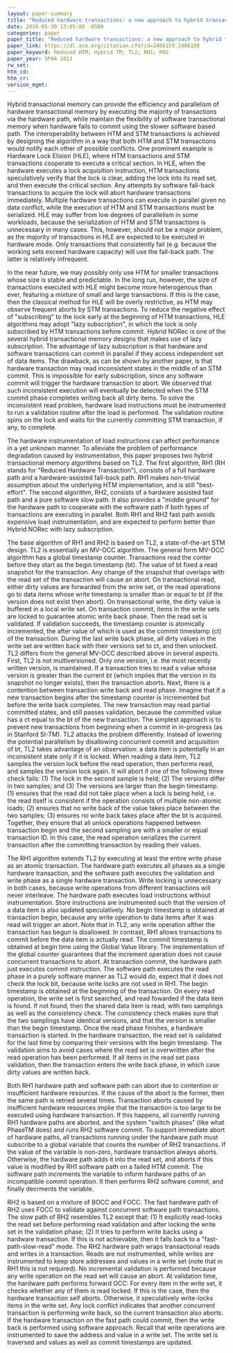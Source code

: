 ```yaml
---
layout: paper-summary
title: "Reduced hardware transactions: a new approach to hybrid transactional memory"
date: 2018-05-30 13:05:00 -0500
categories: paper
paper_title: "Reduced hardware transactions: a new approach to hybrid transactional memory"
paper_link: https://dl.acm.org/citation.cfm?id=2486159.2486188
paper_keyword: Reduced HTM; Hybrid TM; TL2; RH1; RH2
paper_year: SPAA 2013
rw_set: 
htm_cd: 
htm_cr: 
version_mgmt: 
---
```


Hybrid transactional memory can provide the efficiency and parallelism of hardware transactional 
memory by executing the majority of transactions via the hardware path, while maintain the flexibility
of software transactional memory when hardware fails to commit using the slower software based path.
The interoperability between HTM and STM transactions is achieved by designing the algorithm
in a way that both HTM and STM transactions would notify each other of possible conflicts. One
prominent example is Hardware Lock Elision (HLE), where HTM transactions and STM transactions cooperate
to execute a critical section. In HLE, when the hardware executes a lock acquisition instruction, HTM transactions 
speculatively verify that the lock is clear, adding the lock into its read set, and then execute the critical section. 
Any attempts by software fall-back transactions to acquire the lock will abort hardware transactions immediately. 
Multiple hardware transactions can execute in parallel given no data conflict, while the execution of 
HTM and STM transactions must be serialized. HLE may suffer from low degrees of parallelism in some workloads, 
because the serialization of HTM and STM transactions is unnecessary in many cases. This, however, should not
be a major problem, as the majority of transactions in HLE are expected to be executed in hardware mode. 
Only transactions that consistently fail (e.g. because the working sets exceed hardware capacity) will 
use the fall-back path. The latter is relatively infrequent.

In the near future, we may possibly only use HTM for smaller transactions whose size is stable and predictable. 
In the long run, however, the size of transactions executed with HLE might become more heterogenous than 
ever, featuring a mixture of small and large transactions. If this is the case, then the classical method for 
HLE will be overly restrictive, as HTM may observe frequent aborts by STM transactions. To reduce the negative effect
of "subscribing" to the lock early at the beginning of HTM transactions, HLE algorithms may adopt "lazy subscription", 
in which the lock is only subscribed by HTM transactions before commit. Hybrid NORec is one of the several 
hybrid transactional memory designs that makes use of lazy subscription. The advantage of lazy subscription is that
hardware and software transactions can commit in parallel if they access independent set of data items. The drawback,
as can be shown by another paper, is that hardware transaction may read inconsistent states in the middle of an
STM commit. This is impossible for early subscription, since any software commit will trigger the hardware transaction
to abort. We observed that such inconsistent execution will eventually be detected when the STM commit phase completes 
writing back all dirty items. To solve the inconsistent read problem, hardware load instructions must be instrumented 
to run a validation routine after the load is performed. The validation routine spins on the lock and waits for the 
currently committing STM transaction, if any, to complete. 

The hardware instrumentation of load instructions can affect performance in a yet unknown manner. To alleviate the 
problem of performance degradation caused by instrumentation, this paper proposes two hybrid transactional memory 
algorithms based on TL2. The first algorithm, RH1 (RH stands for "Reduced Hardware Transaction"), consists of a full
hardware path and a hardware-assisted fall-back path. RH1 makes non-trivial assumption about the underlying HTM 
implementation, and is still "best-effort". The second algorithm, RH2, consists of a hardware assisted fast path and
a pure software slow path. It also provides a "middle ground" for the hardware path to cooperate with the software 
path if both types of transactions are executing in parallel. Both RH1 and RH2 fast path avoids expensive load instrumentation, 
and are expected to perform better than Hybrid NORec with lazy subscription.

The base algorithm of RH1 and RH2 is based on TL2, a state-of-the-art STM design. TL2 is essentially an MV-OCC algorithm.
The general form MV-OCC algorithm has a global timestamp counter. Transactions read the conter before they start as the 
begin timestamp (bt). The value of bt fixed a read snapshot for the transaction. Any change of the snapshot that overlaps 
with the read set of the transaction will cause an abort. On transactional read, either dirty values are forwarded from the 
wrire set, or the read operations go to data items whose write timestamp is smaller than or equal to bt (if the version
does not exist then abort). On transactional write, the dirty value is buffered in a local write set. On transaction commit,
items in the write sets are locked to guarantee atomic write back phase. Then the read set is validated. If validation
succeeds, the timestamp counter is atomically incremented, the after value of which is used as the commit timestamp (ct) of 
the transaction. During the last write back phase, all dirty values in the write set are written back with their versions set
to ct, and then unlocked. TL2 differs from the general MV-OCC described above in several aspects. First, TL2 is not multiversioned.
Only one version, i.e. the most recently written version, is maintained. If a transaction tries to read a value whose version is 
greater than the current bt (which implies that the version in its snapshot no longer exists), then the transaction aborts.
Next, there is a contention between transaction write back and read phase. Imagine that if a new transaction begins after the 
timestamp counter is incremented but before the write back completes. The new transaction may read partial committed states,
and still passes validation, because the committed value has a ct equal to the bt of the new transaction. The simplest approach is to
prevent new transactions from beginning when a commit in in-progress (as in Stanford SI-TM). TL2 attacks the problem differently.
Instead of lowering the potential parallelism by disallowing concurrent commit and acquisition of bt, TL2 takes advantage of an
observation: a data item is potentially in an inconsistent state only if it is locked. When reading a data item, TL2 samples 
the version lock before the read operation, then performs read, and samples the version lock again. It will abort if one of the 
following three check fails: (1) The lock in the second sample is held; (2) The versions differ in two samples; and (3) The versions are 
larger than the begin timestamp. (1) ensures that the read did not take place when a lock is being held, i.e. the read itself 
is consistent if the operation consists of multiple non-atomic loads; (2) ensures that no write back of the value takes place 
between the two samples; (3) ensures no write back takes place after the bt is acquired. Together, they ensure that all unlock
operations happened between transaction begin and the second sampling are with a smaller or equal transaction ID. In this case,
the read operation serializes the current transaction after the committing transaction by reading their values.

The RH1 algorithm extends TL2 by executing at least the entire write phase as an atomic transaction. The hardware path
executes all phases as a single hardware transaction, and the software path executes the validation and write phase as 
a single hardware transaction. Write locking is unnecessary in both cases, because write operations from different transactions 
will never interleave. The hardware path executes load instructions without instrumentation. Store instructions are instrumented 
such that the version of a data item is also updated speculatively. No begin timestamp is obtained at transaction begin, because
any write operation to data items after it was read will trigger an abort. Note that in TL2, any write operation afther the 
transaction has begun is disallowed. In contrast, RH1 allows transactions to commit before the data item is actually read. 
The commit timestamp is obtained at begin time using the Global Value library. The implementation of the global counter guarantees 
that the increment operation does not cause concurrent transactions to abort. At transaction commit, the hardware path just 
executes commit instruction. The software path executes the read phase in a purely software manner as TL2 would do, expect that
it does not check the lock bit, because write locks are not used in RH1. The begin timestamp is obtained at the beginning of the 
transaction. On every read operation, the write set is first searched, and read fowarded if the data item is found. If not found,
then the shared data item is read, with two samplings as well as the consistency check. The consistency check makes sure that
the two samplings have identical versions, and that the version is smaller than the begin timestamp. Once the read phase
finishes, a hardware transaction is started. In the hardware transaction, the read set is validated for the last time by
comparing their versions with the begin timestamp. The validation aims to avoid cases where the read set is overwritten
after the read operation has been performed. If all items in the read set pass validation, then the transaction enters 
the write back phase, in which case dirty values are written back. 

Both RH1 hardware path and software path can abort due to contention or insufficient hardware resources. If the cause of the 
abort is the former, then the same path is retried several times. Transaction aborts caused by insifficient hardware resources 
implie that the transaction is too large to be executed using hardware transaction. If this happens, all currently running 
RH1 hardware paths are aborted, and the system "switch phases" (like what PhaseTM does) and runs RH2 software commit. To 
support immediate abort of hardware paths, all transactions running under the hardware path must subscribe to a global 
variable that counts the number of RH2 transactions. If the value of the variable is non-zero, hardware transaction always 
aborts. Otherwise, the hardware path adds it into the read set, and aborts if this value is modified by RH1 software path
on a failed HTM commit. The software path increments the variable to inform hardware paths of an incompatible commit
operation. It then performs RH2 software commit, and finally decrments the variable.

RH2 is based on a mixture of BOCC and FOCC. The fast hardware path of RH2 uses FOCC to validate against concurrent software 
path transactions. The slow path of RH2 resembles TL2 except that: (1) It explicitly read-locks the 
read set before performing read validation and after locking the write set in the validation phase; (2) It tries to perform 
write backs using a hardware transaction. If this is not achievable, then it falls back to a "fast-path-slow-read" mode.
The RH2 hardware path wraps transactional reads and writes in a transaction. Reads are not instrumented, while writes 
are instrumented to keep store addresses and values in a write set (note that in RH1 this is not required). No incremental
validation is performed because any write operation on the read set will cause an abort. At validation time, the hardware 
path performs forward OCC: For every item in the write set, it checks whether any of them is read locked. If this is the case,
then the hardware transaction self aborts. Otherwise, it speculatively write-locks items in the write set. Any lock conflict 
indicates that another concurrent transaction is performing write back, so the current transaction also aborts. If the hardware 
transaction on the fast path could commit, then the write back is performed using software approach. Recall that write operations 
are instrumented to save the address and value in a write set. The write set is traversed and values as well as commit timestamps
are updated.
